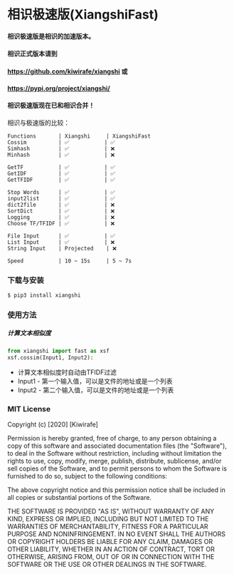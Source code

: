 # 相识极速版(XiangshiFast)

#### 相识极速版是相识的加速版本。

#### 相识正式版本请到
#### https://github.com/kiwirafe/xiangshi 或
#### https://pypi.org/project/xiangshi/ 

#### 相识极速版现在已和相识合并！

相识与极速版的比较：
```
Functions       | Xiangshi     | XiangshiFast 
Cossim          | ✅           | ✅
Simhash         | ✅           | ❌
Minhash         | ✅           | ❌

GetTF           | ✅           | ✅
GetIDF          | ✅           | ✅
GetTFIDF        | ✅           | ✅

Stop Words      | ✅           | ✅
input2list      | ✅           | ✅
dict2file       | ✅           | ❌
SortDict        | ✅           | ❌
Logging         | ✅           | ❌
Choose TF/TFIDF | ✅           | ❌

File Input      | ✅           | ✅
List Input      | ✅           | ❌
String Input    | Projected    | ❌

Speed           | 10 ~ 15s     | 5 ~ 7s
```

### 下载与安装
```sh
$ pip3 install xiangshi
```

### 使用方法
##### 计算文本相似度
```py
from xiangshi import fast as xsf
xsf.cossim(Input1, Input2):
```
 - 计算文本相似度时自动由TFIDF过滤
 - Input1 - 第一个输入值，可以是文件的地址或是一个列表
 - Input2 - 第二个输入值，可以是文件的地址或是一个列表

### MIT License
Copyright (c) [2020] [Kiwirafe]

Permission is hereby granted, free of charge, to any person obtaining a copy
of this software and associated documentation files (the "Software"), to deal
in the Software without restriction, including without limitation the rights
to use, copy, modify, merge, publish, distribute, sublicense, and/or sell
copies of the Software, and to permit persons to whom the Software is
furnished to do so, subject to the following conditions:

The above copyright notice and this permission notice shall be included in all
copies or substantial portions of the Software.

THE SOFTWARE IS PROVIDED "AS IS", WITHOUT WARRANTY OF ANY KIND, EXPRESS OR
IMPLIED, INCLUDING BUT NOT LIMITED TO THE WARRANTIES OF MERCHANTABILITY,
FITNESS FOR A PARTICULAR PURPOSE AND NONINFRINGEMENT. IN NO EVENT SHALL THE
AUTHORS OR COPYRIGHT HOLDERS BE LIABLE FOR ANY CLAIM, DAMAGES OR OTHER
LIABILITY, WHETHER IN AN ACTION OF CONTRACT, TORT OR OTHERWISE, ARISING FROM,
OUT OF OR IN CONNECTION WITH THE SOFTWARE OR THE USE OR OTHER DEALINGS IN THE
SOFTWARE.
